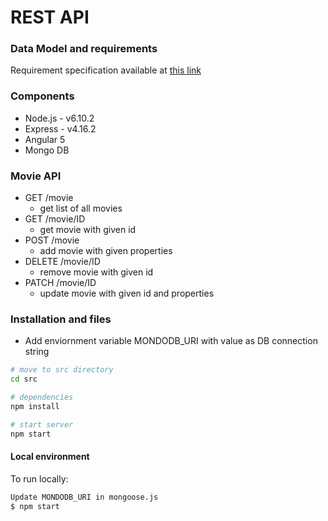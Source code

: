 # REST API

### Data Model and requirements
Requirement specification available at [this link](https://github.com/dataoneio/full-stack-challenge/blob/master/README.md)
### Components
- Node.js - v6.10.2
- Express - v4.16.2
- Angular 5
- Mongo DB 
	
### Movie API

- GET /movie
	- get list of all movies
- GET /movie/ID
	- get movie with given id
- POST /movie
	- add movie with given properties
- DELETE /movie/ID
	- remove movie with given id
- PATCH /movie/ID
	- update movie with given id and properties
	
### Installation and files

- Add enviornment variable MONDODB_URI with value as DB connection string


```sh
# move to src directory
cd src

# dependencies
npm install

# start server
npm start
```

#### Local environment
To run locally:


```sh
Update MONDODB_URI in mongoose.js
$ npm start
```

